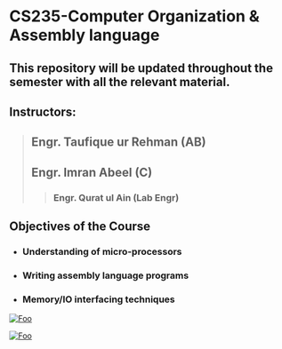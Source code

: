 # CS235-Computer Organization & Assembly language

## This repository will be updated throughout the semester with all the relevant material.

## Instructors: 
  
> ## Engr. Taufique ur Rehman (AB)  
> ## Engr. Imran Abeel (C)
>> ### Engr. Qurat ul Ain (Lab Engr)
 
## Objectives of the Course 


+ ### Understanding of micro-processors
+ ### Writing assembly language programs
+ ### Memory/IO interfacing techniques 


<a href="http://google.com.au/" rel="">![Foo](https://pics.me.me/impossible-i-want-to-be-success-ful-cuccess-webcomicname-com-41122814.png)</a>


<a href="http://google.com.au/" rel="">![Foo](https://cdn.shopify.com/s/files/1/0071/2156/7862/products/confidence-print-2017_345x345@2x.PNG?v=1531932504)</a>

<!---

-->
